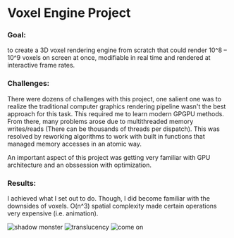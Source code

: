 # Voxel Engine Project
### Goal:
to create a 3D voxel rendering engine from scratch that could render 10^8 – 10^9 voxels on screen at once, modifiable in real time and rendered at interactive frame rates.

### Challenges: 
There were dozens of challenges with this project, one salient one was to realize the traditional computer graphics rendering pipeline wasn't the best approach for this task. This required me to learn modern GPGPU methods. From there, many problems arose due to multithreaded memory writes/reads (There can be thousands of threads per dispatch). This was  resolved by reworking algorithms to work with built in functions that managed memory accesses in an atomic way.

An important aspect of this project was getting very familiar with GPU architecture and an obssession with optimization.

### Results:
I achieved what I set out to do. Though, I did become familiar with the downsides of voxels. O(n^3) spatial complexity made certain operations very expensive (i.e. animation).

![shadow monster](https://user-images.githubusercontent.com/22987416/116649695-c09f7000-a934-11eb-90d1-530c237701cf.jpg)
![translucency](https://user-images.githubusercontent.com/22987416/116649717-cb5a0500-a934-11eb-9152-ac3549806f96.jpg)
![come on](https://user-images.githubusercontent.com/22987416/116727970-2540e600-a99a-11eb-9e55-05d42b1dfd86.jpg)
